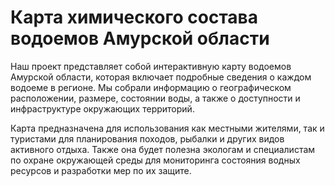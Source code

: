 # Карта химического состава водоемов Амурской области

Наш проект представляет собой интерактивную карту водоемов Амурской области, которая включает подробные сведения о каждом водоеме в регионе. Мы собрали информацию о географическом расположении, размере, состоянии воды, а также о доступности и инфраструктуре окружающих территорий.

Карта предназначена для использования как местными жителями, так и туристами для планирования походов, рыбалки и других видов активного отдыха. Также она будет полезна экологам и специалистам по охране окружающей среды для мониторинга состояния водных ресурсов и разработки мер по их защите.
